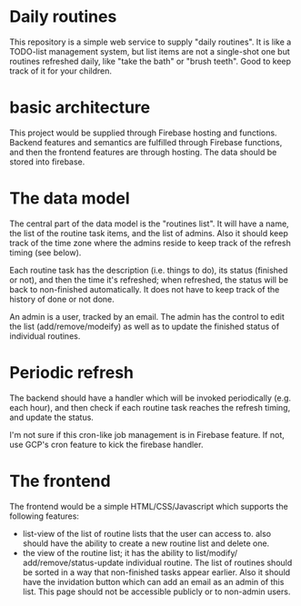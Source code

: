 # Daily routines

This repository is a simple web service to supply "daily routines".
It is like a TODO-list management system, but list items are not
a single-shot one but routines refreshed daily, like "take the bath"
or "brush teeth".  Good to keep track of it for your children.

# basic architecture

This project would be supplied through Firebase hosting and functions.
Backend features and semantics are fulfilled through Firebase functions,
and then the frontend features are through hosting.  The data should
be stored into firebase.

# The data model

The central part of the data model is the "routines list". It will
have a name, the list of the routine task items, and the list of
admins. Also it should keep track of the time zone where the admins
reside to keep track of the refresh timing (see below).

Each routine task has the description (i.e. things to do), its
status (finished or not), and then the time it's refreshed; when
refreshed, the status will be back to non-finished automatically.
It does not have to keep track of the history of done or not done.

An admin is a user, tracked by an email. The admin has the control
to edit the list (add/remove/modeify) as well as to update the
finished status of individual routines.

# Periodic refresh

The backend should have a handler which will be invoked periodically
(e.g. each hour), and then check if each routine task reaches the
refresh timing, and update the status.

I'm not sure if this cron-like job management is in Firebase feature.
If not, use GCP's cron feature to kick the firebase handler.

# The frontend

The frontend would be a simple HTML/CSS/Javascript which supports
the following features:
- list-view of the list of routine lists that the user can access to.
  also should have the ability to create a new routine list and
  delete one.
- the view of the routine list; it has the ability to list/modify/
  add/remove/status-update individual routine.  The list of
  routines should be sorted in a way that non-finished tasks
  appear earlier.  Also it should have the invidation button
  which can add an email as an admin of this list.  This page
  should not be accessible publicly or to non-admin users.
